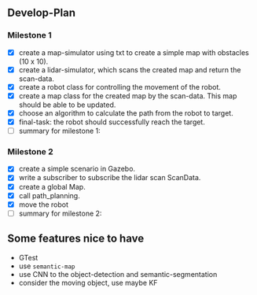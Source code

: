 ## Develop-Plan
### Milestone 1
- [x] create a map-simulator using txt to create a simple map with obstacles (10 x 10).
- [x] create a lidar-simulator, which scans the created map and return the scan-data.
- [x] create a robot class for controlling the movement of the robot.
- [x] create a map class for the created map by the scan-data. This map should be able to be updated.
- [x] choose an algorithm to calculate the path from the robot to target.
- [x] final-task: the robot should successfully reach the target.
- [ ] summary for milestone 1:

### Milestone 2
- [x] create a simple scenario in Gazebo.
- [x] write a subscriber to subscribe the lidar scan ScanData.
- [x] create a global Map.
- [x] call path_planning.
- [x] move the robot
- [ ] summary for milestone 2:

## Some features nice to have
- GTest
- use `semantic-map`
- use CNN to the object-detection and semantic-segmentation
- consider the moving object, use maybe KF

